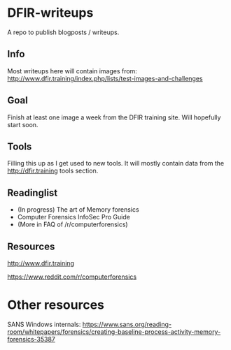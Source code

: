 # DFIR-writeups
A repo to publish blogposts / writeups.

## Info
Most writeups here will contain images from:
http://www.dfir.training/index.php/lists/test-images-and-challenges

## Goal
Finish at least one image a week from the DFIR training site. Will hopefully start soon.

## Tools
Filling this up as I get used to new tools. It will mostly contain data from the http://dfir.training tools section.

## Readinglist
* (In progress) The art of Memory forensics 
* Computer Forensics InfoSec Pro Guide
* (More in FAQ of /r/computerforensics)

## Resources
http://www.dfir.training

https://www.reddit.com/r/computerforensics

# Other resources
SANS Windows internals: https://www.sans.org/reading-room/whitepapers/forensics/creating-baseline-process-activity-memory-forensics-35387
